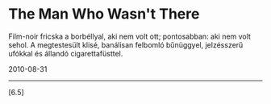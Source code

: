 # The Man Who Wasn't There

Film-noir fricska a borbéllyal, aki nem volt ott; pontosabban: aki nem volt sehol. A megtestesült klisé, banálisan felbomló bűnüggyel, jelzésszerű ufókkal és állandó cigarettafüsttel.


2010-08-31 

----

[6.5]
